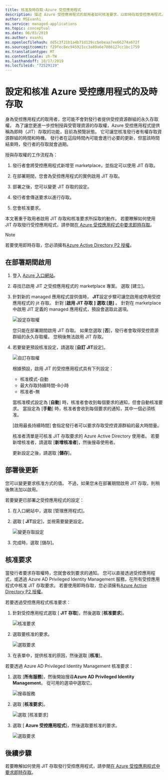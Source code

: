 ```yaml
---
title: 核准及時存取-Azure 受控應用程式
description: 描述 Azure 受控應用程式的取用者如何核准要求，以即時存取受控應用程式。
author: MSEvanhi
ms.service: managed-applications
ms.topic: conceptual
ms.date: 06/03/2019
ms.author: evanhi
ms.openlocfilehash: dd5c3f21b1a4b71d129ccbebeaa7ee66274a672f
ms.sourcegitcommit: f29fec8ec945921cc3a89a6e7086127cc1bc1759
ms.translationtype: MT
ms.contentlocale: zh-TW
ms.lasthandoff: 10/17/2019
ms.locfileid: "72529119"
---
```

# <a name="configure-and-approve-just-in-time-access-for-azure-managed-applications"></a>設定和核准 Azure 受控應用程式的及時存取

身為受控應用程式的取用者，您可能不會對發行者提供受控資源群組的永久存取權。 為了讓您更進一步控制授與受管理資源的存取權，Azure 受控應用程式提供稱為即時（JIT）存取的功能，目前為預覽狀態。 它可讓您核准發行者有權存取資源群組的時間和時機。 發行者在這段時間內可能會進行必要的更新，但當該時間結束時，發行者的存取就會過期。

授與存取權的工作流程為：

1. 發行者會將受控應用程式新增至 marketplace，並指定可以使用 JIT 存取。

1. 在部署期間，您會為受控應用程式的實例啟用 JIT 存取。

1. 部署之後，您可以變更 JIT 存取的設定。

1. 發行者會傳送要求以進行存取。

1. 您會核准要求。

本文著重于取用者啟用 JIT 存取和核准要求所採取的動作。 若要瞭解如何使用 JIT 存取發行受控應用程式，請參閱[在 Azure 受控應用程式中要求即時存取](request-just-in-time-access.md)。

> [!NOTE]
> 若要使用即時存取，您必須擁有[Azure Active Directory P2 授權](../active-directory/privileged-identity-management/subscription-requirements.md)。

## <a name="enable-during-deployment"></a>在部署期間啟用

1. 登入 [Azure 入口網站](https://portal.azure.com)。

1. 尋找已啟用 JIT 之受控應用程式的 marketplace 專案。 選取 [建立]。

1. 針對新的 managed 應用程式提供值時， **JIT**設定步驟可讓您啟用或停用受控應用程式的 jit 存取。 針對 [**啟用 JIT 存取** **] 選取 [是]** 。 針對在 marketplace 中啟用 JIT 定義的 managed 應用程式，預設會選取此選項。

   ![設定存取權](./media/approve-just-in-time-access/configure-jit-access.png)

   您只能在部署期間啟用 JIT 存取。 如果您選取 [**否**]，發行者會取得受控資源群組的永久存取權。 您稍後無法啟用 JIT 存取。

1. 若要變更預設核准設定，請選取 [**自訂 JIT**設定]。

   ![自訂存取權](./media/approve-just-in-time-access/customize-jit-access.png)

   根據預設，啟用 JIT 的受控應用程式具有下列設定：

   * 核准模式-自動
   * 最大存取持續時間–8小時
   * 核准者–無

   當核准模式設定為 [**自動**] 時，核准者會收到每個要求的通知，但會自動核准要求。 當設定為 [**手動**] 時，核准者會收到每個要求的通知，其中一個必須核准。

   [啟用最長持續時間] 會指定發行者可以要求存取受控資源群組的最大時間量。

   核准者清單是可核准 JIT 存取要求的 Azure Active Directory 使用者。 若要新增核准者，請選取 [**新增核准者**]，然後搜尋使用者。

   更新設定之後，請選取 [**儲存**]。

## <a name="update-after-deployment"></a>部署後更新

您可以變更要求核准方式的值。 不過，如果您未在部署期間啟用 JIT 存取，則稍後無法加以啟用。

若要變更已部署之受控應用程式的設定：

1. 在入口網站中，選取 [管理應用程式]。

1. 選取 [ **JIT**設定]，並視需要變更設定。

   ![變更存取設定](./media/approve-just-in-time-access/change-settings.png)

1. 完成時，選取 [儲存]。

## <a name="approve-requests"></a>核准要求

當發行者要求存取權時，您就會收到要求的通知。 您可以直接透過受控應用程式，或透過 Azure AD Privileged Identity Management 服務，在所有受控應用程式中核准 JIT 存取要求。 若要使用即時存取，您必須擁有[Azure Active Directory P2 授權](../active-directory/privileged-identity-management/subscription-requirements.md)。

若要透過受控應用程式核准要求：

1. 針對受控應用程式選取 [ **JIT 存取**]，然後選取 [**核准要求**]。

   ![核准要求](./media/approve-just-in-time-access/approve-requests.png)
 
1. 選取要核准的要求。

   ![選取要求](./media/approve-just-in-time-access/select-request.png)

1. 在表單中，提供核准的原因，然後選取 [**核准**]。

若要透過 Azure AD Privileged Identity Management 核准要求：

1. 選取 [**所有服務**]，然後開始搜尋**Azure AD Privileged Identity Management**。 從可用的選項中選取它。

   ![搜尋服務](./media/approve-just-in-time-access/search.png)

1. 選取 [**核准要求**]。

   ![選取 [核准要求]](./media/approve-just-in-time-access/select-approve-requests.png)

1. 選取 [ **Azure 受控應用程式**]，然後選取要核准的要求。

   ![選取要求](./media/approve-just-in-time-access/view-requests.png)

## <a name="next-steps"></a>後續步驟

若要瞭解如何使用 JIT 存取發行受控應用程式，請參閱[在 Azure 受控應用程式中要求即時存取](request-just-in-time-access.md)。
